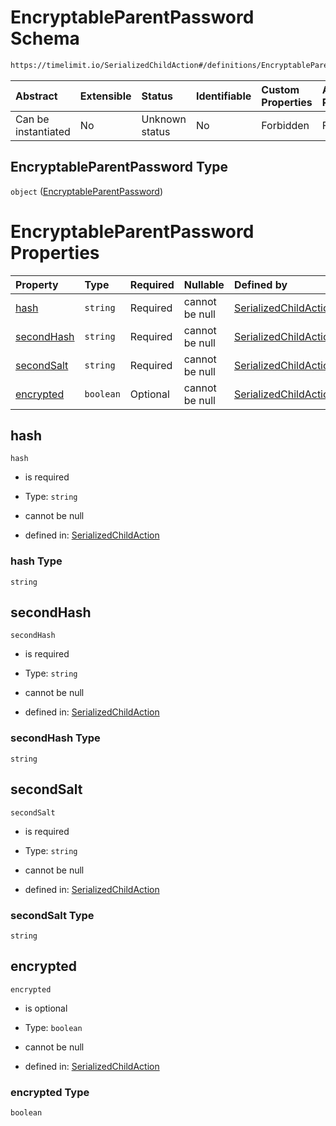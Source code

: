 # EncryptableParentPassword Schema

```txt
https://timelimit.io/SerializedChildAction#/definitions/EncryptableParentPassword
```



| Abstract            | Extensible | Status         | Identifiable | Custom Properties | Additional Properties | Access Restrictions | Defined In                                                                                      |
| :------------------ | :--------- | :------------- | :----------- | :---------------- | :-------------------- | :------------------ | :---------------------------------------------------------------------------------------------- |
| Can be instantiated | No         | Unknown status | No           | Forbidden         | Forbidden             | none                | [SerializedChildAction.schema.json\*](SerializedChildAction.schema.json "open original schema") |

## EncryptableParentPassword Type

`object` ([EncryptableParentPassword](serializedchildaction-definitions-encryptableparentpassword.md))

# EncryptableParentPassword Properties

| Property                  | Type      | Required | Nullable       | Defined by                                                                                                                                                                                                              |
| :------------------------ | :-------- | :------- | :------------- | :---------------------------------------------------------------------------------------------------------------------------------------------------------------------------------------------------------------------- |
| [hash](#hash)             | `string`  | Required | cannot be null | [SerializedChildAction](serializedchildaction-definitions-encryptableparentpassword-properties-hash.md "https://timelimit.io/SerializedChildAction#/definitions/EncryptableParentPassword/properties/hash")             |
| [secondHash](#secondhash) | `string`  | Required | cannot be null | [SerializedChildAction](serializedchildaction-definitions-encryptableparentpassword-properties-secondhash.md "https://timelimit.io/SerializedChildAction#/definitions/EncryptableParentPassword/properties/secondHash") |
| [secondSalt](#secondsalt) | `string`  | Required | cannot be null | [SerializedChildAction](serializedchildaction-definitions-encryptableparentpassword-properties-secondsalt.md "https://timelimit.io/SerializedChildAction#/definitions/EncryptableParentPassword/properties/secondSalt") |
| [encrypted](#encrypted)   | `boolean` | Optional | cannot be null | [SerializedChildAction](serializedchildaction-definitions-encryptableparentpassword-properties-encrypted.md "https://timelimit.io/SerializedChildAction#/definitions/EncryptableParentPassword/properties/encrypted")   |

## hash



`hash`

*   is required

*   Type: `string`

*   cannot be null

*   defined in: [SerializedChildAction](serializedchildaction-definitions-encryptableparentpassword-properties-hash.md "https://timelimit.io/SerializedChildAction#/definitions/EncryptableParentPassword/properties/hash")

### hash Type

`string`

## secondHash



`secondHash`

*   is required

*   Type: `string`

*   cannot be null

*   defined in: [SerializedChildAction](serializedchildaction-definitions-encryptableparentpassword-properties-secondhash.md "https://timelimit.io/SerializedChildAction#/definitions/EncryptableParentPassword/properties/secondHash")

### secondHash Type

`string`

## secondSalt



`secondSalt`

*   is required

*   Type: `string`

*   cannot be null

*   defined in: [SerializedChildAction](serializedchildaction-definitions-encryptableparentpassword-properties-secondsalt.md "https://timelimit.io/SerializedChildAction#/definitions/EncryptableParentPassword/properties/secondSalt")

### secondSalt Type

`string`

## encrypted



`encrypted`

*   is optional

*   Type: `boolean`

*   cannot be null

*   defined in: [SerializedChildAction](serializedchildaction-definitions-encryptableparentpassword-properties-encrypted.md "https://timelimit.io/SerializedChildAction#/definitions/EncryptableParentPassword/properties/encrypted")

### encrypted Type

`boolean`
